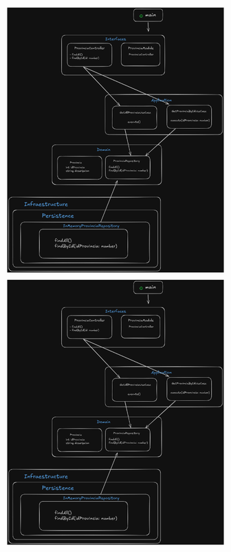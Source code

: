 ![Diagrama del flujo de datos](docs/diagrams/diagram.png)

<div align="center">
  <img src="docs/diagrams/diagram.png" alt="Diagrama del flujo de datos">
</div>